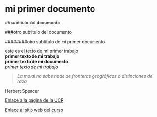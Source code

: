 # mi primer documento

##subtitulo del documento

###otro subtitulo del documento


########otro subtitulo de mi primer documento


este es el texto de mi primer trabajo  
**primer texto de mi trabajo**   
__primer texto de mi documento__  
*primer texto de mi trabajo*    

>*La moral no sabe nada de fronteras geográficas o distinciones de raza*                 
>   
Herbert Spencer  


[Enlace a la pagina de la UCR](https://www.ucr.ac.cr/)

[Enlace al sitio web del curso](https://gf0604-procesamientodatosgeograficos.github.io/2021i/)  
